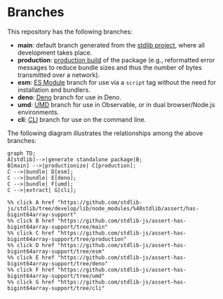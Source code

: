 <!--

@license Apache-2.0

Copyright (c) 2023 The Stdlib Authors.

Licensed under the Apache License, Version 2.0 (the "License");
you may not use this file except in compliance with the License.
You may obtain a copy of the License at

    http://www.apache.org/licenses/LICENSE-2.0

Unless required by applicable law or agreed to in writing, software
distributed under the License is distributed on an "AS IS" BASIS,
WITHOUT WARRANTIES OR CONDITIONS OF ANY KIND, either express or implied.
See the License for the specific language governing permissions and
limitations under the License.

-->

# Branches

This repository has the following branches:

-   **main**: default branch generated from the [stdlib project][stdlib-url], where all development takes place.
-   **production**: [production build][production-url] of the package (e.g., reformatted error messages to reduce bundle sizes and thus the number of bytes transmitted over a network).
-   **esm**: [ES Module][esm-url] branch for use via a `script` tag without the need for installation and bundlers.
-   **deno**: [Deno][deno-url] branch for use in Deno.
-   **umd**: [UMD][umd-url] branch for use in Observable, or in dual browser/Node.js environments.
-   **cli**: [CLI][cli-url] branch for use on the command line.

The following diagram illustrates the relationships among the above branches:

```mermaid
graph TD;
A[stdlib]-->|generate standalone package|B;
B[main] -->|productionize| C[production];
C -->|bundle| D[esm];
C -->|bundle| E[deno];
C -->|bundle| F[umd];
C -->|extract| G[cli];

%% click A href "https://github.com/stdlib-js/stdlib/tree/develop/lib/node_modules/%40stdlib/assert/has-bigint64array-support"
%% click B href "https://github.com/stdlib-js/assert-has-bigint64array-support/tree/main"
%% click C href "https://github.com/stdlib-js/assert-has-bigint64array-support/tree/production"
%% click D href "https://github.com/stdlib-js/assert-has-bigint64array-support/tree/esm"
%% click E href "https://github.com/stdlib-js/assert-has-bigint64array-support/tree/deno"
%% click F href "https://github.com/stdlib-js/assert-has-bigint64array-support/tree/umd"
%% click G href "https://github.com/stdlib-js/assert-has-bigint64array-support/tree/cli"
```

[stdlib-url]: https://github.com/stdlib-js/stdlib/tree/develop/lib/node_modules/%40stdlib/assert/has-bigint64array-support
[production-url]: https://github.com/stdlib-js/assert-has-bigint64array-support/tree/production
[deno-url]: https://github.com/stdlib-js/assert-has-bigint64array-support/tree/deno
[umd-url]: https://github.com/stdlib-js/assert-has-bigint64array-support/tree/umd
[esm-url]: https://github.com/stdlib-js/assert-has-bigint64array-support/tree/esm
[cli-url]: https://github.com/stdlib-js/assert-has-bigint64array-support/tree/cli
